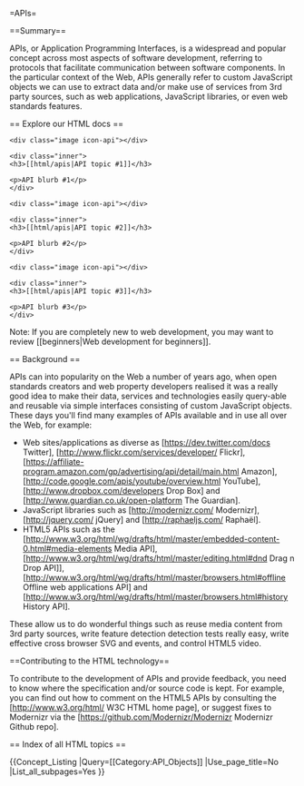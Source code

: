 =APIs=

==Summary==

APIs, or Application Programming Interfaces, is a widespread and popular concept across most aspects of software development, referring to protocols that facilitate communication between software components. In the particular context of the Web, APIs generally refer to custom JavaScript objects we can use to extract data and/or make use of services from 3rd party sources, such as web applications, JavaScript libraries, or even web standards features.

== Explore our HTML docs ==

<div class="topic-container">

  <div class="short-topic">
  
    <div class="image icon-api"></div>
    
    <div class="inner">
    <h3>[[html/apis|API topic #1]]</h3>
    
    <p>API blurb #1</p>
    </div>
  
  </div>
  
  <div class="short-topic">
  
    <div class="image icon-api"></div>
    
    <div class="inner">
    <h3>[[html/apis|API topic #2]]</h3>
    
    <p>API blurb #2</p>
    </div>
  
  </div>
  
  <div class="short-topic">
  
    <div class="image icon-api"></div>
    
    <div class="inner">
    <h3>[[html/apis|API topic #3]]</h3>
    
    <p>API blurb #3</p>
    </div>
  
  </div>


</div>
<div class="clearfixboth"></div>

Note: If you are completely new to web development, you may want to review [[beginners|Web development for beginners]].

== Background ==

APIs can into popularity on the Web a number of years ago, when open standards creators and web property developers realised it was a really good idea to make their data, services and technologies easily query-able and reusable via simple interfaces consisting of custom JavaScript objects. These days you'll find many examples of APIs available and in use all over the Web, for example:

* Web sites/applications as diverse as [https://dev.twitter.com/docs Twitter], [http://www.flickr.com/services/developer/ Flickr], [https://affiliate-program.amazon.com/gp/advertising/api/detail/main.html Amazon], [http://code.google.com/apis/youtube/overview.html YouTube], [http://www.dropbox.com/developers Drop Box] and [http://www.guardian.co.uk/open-platform The Guardian].
* JavaScript libraries such as [http://modernizr.com/ Modernizr], [http://jquery.com/ jQuery] and [http://raphaeljs.com/ Raphaël].
* HTML5 APIs such as the [http://www.w3.org/html/wg/drafts/html/master/embedded-content-0.html#media-elements Media API], [http://www.w3.org/html/wg/drafts/html/master/editing.html#dnd Drag n Drop API]], [http://www.w3.org/html/wg/drafts/html/master/browsers.html#offline Offline web applications API] and [http://www.w3.org/html/wg/drafts/html/master/browsers.html#history History API].

These allow us to do wonderful things such as reuse media content from 3rd party sources, write feature detection detection tests really easy, write effective cross browser SVG and events, and control HTML5 video.

==Contributing to the HTML technology==

To contribute to the development of APIs and provide feedback, you need to know where the specification and/or source code is kept. For example, you can find out how to comment on the HTML5 APIs by consulting the [http://www.w3.org/html/ W3C HTML home page], or suggest fixes to Modernizr via the [https://github.com/Modernizr/Modernizr Modernizr Github repo].

== Index of all HTML topics ==

{{Concept_Listing
|Query=[[Category:API_Objects]]
|Use_page_title=No
|List_all_subpages=Yes
}}